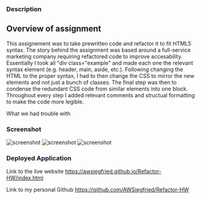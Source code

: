 ### Description
## Overview of assignment
This assignement was to take prewritten code and refactor it to fit HTML5 syntax. The story behind the assignment was based around a full-service marketing company requiring refactored code to improve accesability.  Essentially I took all "div class="example" and made each one the relevant syntax element (e.g. header, main, aside, etc.).  Following changing the HTML to the proper syntax, I had to then change the CSS to mirror the new elements and not just a bunch of classes.  The final step was then to condense the redundant CSS code from similar elements into one block.  Throughout every step I added relevant comments and structual formatting to make the code more legible. 

What we had trouble with

### Screenshot
![screenshot](/../assets/screenshot1?raw=true "Screenshot")
![screenshot](/../assets/screenshot2?raw=true "Screenshot")
![screenshot](/../assets/screenshot3?raw=true "Screenshot")

### Deployed Application
Link to the live website
https://awsiegfried.github.io/Refactor-HW/index.html

Link to my personal Github
https://github.com/AWSiegfried/Refactor-HW